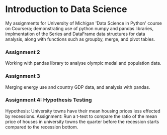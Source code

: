 # Introduction to Data Science

My assignments for University of Michigan 'Data Science in Python' course on Coursera; demonstrating use of python numpy and pandas libraries, implmentation of the Series and DataFrame data structures for data analysis, along with functions such as groupby, merge, and pivot tables. 

### Assignment 2

Working with pandas library to analyse olympic medal and population data.

### Assignment 3

Merging energy use and country GDP data, and analysis with pandas. 


### Assignment 4: Hypothesis Testing

Hypothesis: University towns have their mean housing prices less effected by recessions. 
Assignment: Run a t-test to compare the ratio of the mean price of houses in university towns 
the quarter before the recession starts compared to the recession bottom. 


